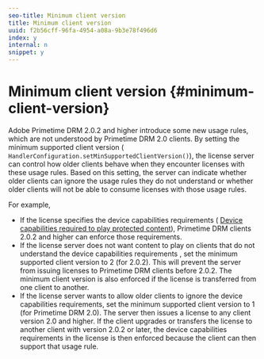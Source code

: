 ```yaml
---
seo-title: Minimum client version
title: Minimum client version
uuid: f2b56cff-96fa-4954-a08a-9b3e78f496d6
index: y
internal: n
snippet: y
---
```


# Minimum client version {#minimum-client-version}

Adobe Primetime DRM 2.0.2 and higher introduce some new usage rules, which are not understood by Primetime DRM 2.0 clients. By setting the minimum supported client version ( `HandlerConfiguration.setMinSupportedClientVersion()`), the license server can control how older clients behave when they encounter licenses with these usage rules. Based on this setting, the server can indicate whether older clients can ignore the usage rules they do not understand or whether older clients will not be able to consume licenses with those usage rules.

For example,

* If the license specifies the device capabilities requirements ( [Device capabilities required to play protected content](../../../protecting-content/introduction/usage-rules/runtime-application-restrictions/device-capabilities.md)), Primetime DRM clients 2.0.2 and higher can enforce those requirements. 
* If the license server does not want content to play on clients that do not understand the device capabilities requirements , set the minimum supported client version to 2 (for 2.0.2). This will prevent the server from issuing licenses to Primetime DRM clients before 2.0.2. The minimum client version is also enforced if the license is transferred from one client to another. 
* If the license server wants to allow older clients to ignore the device capabilities requirements, set the minimum supported client version to 1 (for Primetime DRM 2.0). The server then issues a license to any client version 2.0 and higher. If the client upgrades or transfers the license to another client with version 2.0.2 or later, the device capabilities requirements in the license is then enforced because the client can then support that usage rule.

